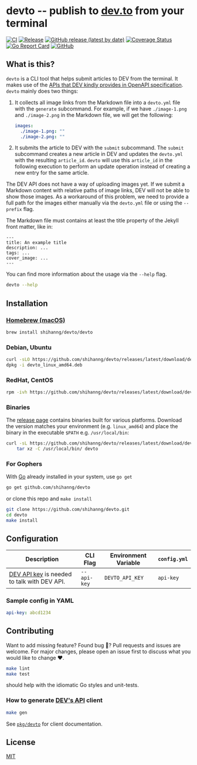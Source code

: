 # devto -- publish to [dev.to](https://dev.to) from your terminal

[![CI](https://github.com/shihanng/devto/workflows/main/badge.svg?branch=develop)](https://github.com/shihanng/devto/actions?query=workflow%3Amain)
[![Release](https://github.com/shihanng/devto/workflows/release/badge.svg)](https://github.com/shihanng/devto/actions?query=workflow%3Arelease)
[![GitHub release (latest by date)](https://img.shields.io/github/v/release/shihanng/devto)](https://github.com/shihanng/devto/releases)
[![Coverage Status](https://coveralls.io/repos/github/shihanng/devto/badge.svg?branch=develop)](https://coveralls.io/github/shihanng/devto?branch=develop)
[![Go Report Card](https://goreportcard.com/badge/github.com/shihanng/devto)](https://goreportcard.com/report/github.com/shihanng/devto)
[![GitHub](https://img.shields.io/github/license/shihanng/devto)](./LICENSE)

## What is this?

`devto` is a CLI tool that helps submit articles to DEV from the terminal. It makes use of the [APIs that DEV kindly provides in OpenAPI specification](https://docs.dev.to/api/). `devto` mainly does two things:

1. It collects all image links from the Markdown file into a `devto.yml` file with the `generate` subcommand. For example, if we have `./image-1.png` and `./image-2.png` in the Markdown file, we will get the following:

   ```yml
   images:
     ./image-1.png: ""
     ./image-2.png: ""
   ```

2. It submits the article to DEV with the `submit` subcommand. The `submit` subcommand creates a new article in DEV and updates the `devto.yml` with the resulting `article_id`. `devto` will use this `article_id` in the following execution to perform an update operation instead of creating a new entry for the same article.

The DEV API does not have a way of uploading images yet. If we submit a Markdown content with relative paths of image links, DEV will not be able to show those images. As a workaround of this problem, we need to provide a full path for the images either manually via the `devto.yml` file or using the `--prefix` flag.

The Markdown file must contains at least the title property of the Jekyll front matter, like in:

```
---
title: An example title
description: ...
tags: ...
cover_image: ...
---
```

You can find more information about the usage via the `--help` flag.

```sh
devto --help
```

## Installation

### [Homebrew (macOS)](https://github.com/shihanng/homebrew-devto)

```sh
brew install shihanng/devto/devto
```

### Debian, Ubuntu

```sh
curl -sLO https://github.com/shihanng/devto/releases/latest/download/devto_linux_amd64.deb
dpkg -i devto_linux_amd64.deb
```

### RedHat, CentOS

```sh
rpm -ivh https://github.com/shihanng/devto/releases/latest/download/devto_linux_amd64.rpm
```

### Binaries

The [release page](https://github.com/shihanng/devto/releases) contains binaries built for various platforms. Download the version matches your environment (e.g. `linux_amd64`) and place the binary in the executable `$PATH` e.g. `/usr/local/bin`:

```sh
curl -sL https://github.com/shihanng/devto/releases/latest/download/devto_linux_amd64.tar.gz | \
    tar xz -C /usr/local/bin/ devto
```

### For Gophers

With [Go](https://golang.org/doc/install) already installed in your system, use `go get`

```sh
go get github.com/shihanng/devto
```

or clone this repo and `make install`

```sh
git clone https://github.com/shihanng/devto.git
cd devto
make install
```

## Configuration

| Description                                                                                    | CLI Flag    | Environment Variable | `config.yml` |
| ---------------------------------------------------------------------------------------------- | ----------- | -------------------- | ------------ |
| [DEV API key](https://docs.dev.to/api/#section/Authentication) is needed to talk with DEV API. | `--api-key` | `DEVTO_API_KEY`      | `api-key`    |

### Sample config in YAML

```yaml
api-key: abcd1234
```

## Contributing

Want to add missing feature? Found bug :bug:? Pull requests and issues are welcome. For major changes, please open an issue first to discuss what you would like to change :heart:.

```sh
make lint
make test
```

should help with the idiomatic Go styles and unit-tests.

### How to generate [DEV's API](https://docs.dev.to/api/) client

```sh
make gen
```

See [`pkg/devto`](./pkg/devto) for client documentation.

## License

[MIT](./LICENSE)
